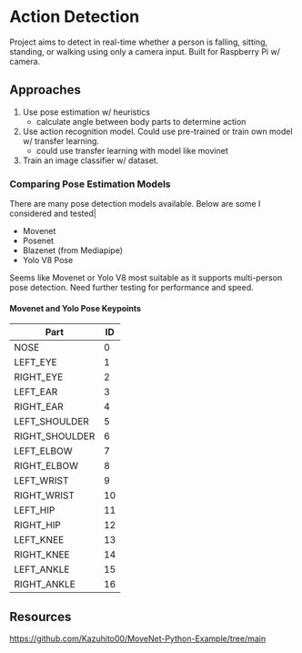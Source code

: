# Action Detection
Project aims to detect in real-time whether a person is falling, sitting, standing, or walking using only a camera input. Built for Raspberry Pi w/ camera.

## Approaches
1. Use pose estimation w/ heuristics
    - calculate angle between body parts to determine action
2. Use action recognition model. Could use pre-trained or train own model w/ transfer learning.
    - could use transfer learning with model like movinet
3. Train an image classifier w/ dataset.

### Comparing Pose Estimation Models
There are many pose detection models available. Below are some I considered and tested|
- Movenet
- Posenet
- Blazenet (from Mediapipe)
- Yolo V8 Pose

Seems like Movenet or Yolo V8 most suitable as it supports multi-person pose detection. Need further testing for performance and speed.

#### Movenet and Yolo Pose Keypoints

<!-- |Id |	Part|
|---|---|
|0|	nose|
|1| 	leftEye
|2| 	rightEye
|3| 	leftEar
|4| 	rightEar
|5| 	leftShoulder
|6| 	rightShoulder
|7| 	leftElbow
|8| 	rightElbow
|9| 	leftWrist
|10| 	rightWrist
|11| 	leftHip
|12| 	rightHip
|13| 	leftKnee
|14| 	rightKnee
|15| 	leftAnkle
|16| 	rightAnkle -->

|Part|ID|
|-|-|
|NOSE|           0|
|LEFT_EYE|       1|
|RIGHT_EYE|      2|
|LEFT_EAR|       3|
|RIGHT_EAR|      4|
|LEFT_SHOULDER|  5|
|RIGHT_SHOULDER| 6|
|LEFT_ELBOW|     7|
|RIGHT_ELBOW|    8|
|LEFT_WRIST|     9|
|RIGHT_WRIST|    10|
|LEFT_HIP|       11|
|RIGHT_HIP|      12|
|LEFT_KNEE|      13|
|RIGHT_KNEE|     14|
|LEFT_ANKLE|     15|
|RIGHT_ANKLE|    16|


## Resources
https://github.com/Kazuhito00/MoveNet-Python-Example/tree/main